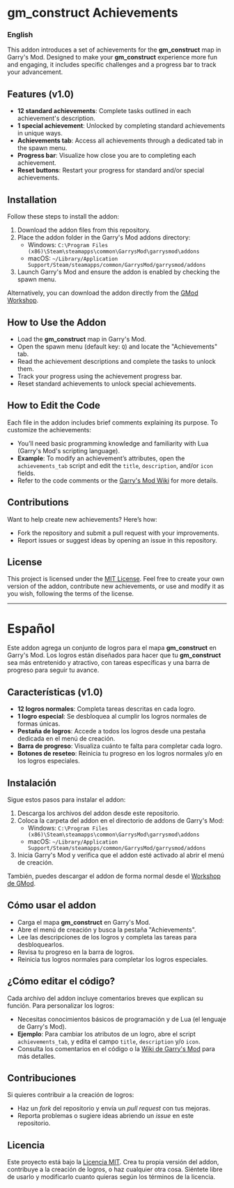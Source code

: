 # gm_construct Achievements

### English

This addon introduces a set of achievements for the **gm_construct** map in Garry's Mod. Designed to make your **gm_construct** experience more fun and engaging, it includes specific challenges and a progress bar to track your advancement.

## Features (v1.0)
- **12 standard achievements**: Complete tasks outlined in each achievement's description.
- **1 special achievement**: Unlocked by completing standard achievements in unique ways.
- **Achievements tab**: Access all achievements through a dedicated tab in the spawn menu.
- **Progress bar**: Visualize how close you are to completing each achievement.
- **Reset buttons**: Restart your progress for standard and/or special achievements.

## Installation
Follow these steps to install the addon:
1. Download the addon files from this repository.
2. Place the addon folder in the Garry's Mod addons directory:
   - Windows: `C:\Program Files (x86)\Steam\steamapps\common\GarrysMod\garrysmod\addons`
   - macOS: `~/Library/Application Support/Steam/steamapps/common/GarrysMod/garrysmod/addons`
3. Launch Garry's Mod and ensure the addon is enabled by checking the spawn menu.

Alternatively, you can download the addon directly from the [GMod Workshop](https://steamcommunity.com/sharedfiles/filedetails/?id=3539012137).

## How to Use the Addon
- Load the **gm_construct** map in Garry's Mod.
- Open the spawn menu (default key: `Q`) and locate the "Achievements" tab.
- Read the achievement descriptions and complete the tasks to unlock them.
- Track your progress using the achievement progress bar.
- Reset standard achievements to unlock special achievements.

## How to Edit the Code
Each file in the addon includes brief comments explaining its purpose. To customize the achievements:
- You’ll need basic programming knowledge and familiarity with Lua (Garry's Mod's scripting language).
- **Example**: To modify an achievement’s attributes, open the `achievements_tab` script and edit the `title`, `description`, and/or `icon` fields.
- Refer to the code comments or the [Garry's Mod Wiki](https://wiki.garrysmod.com/) for more details.

## Contributions
Want to help create new achievements? Here’s how:
- Fork the repository and submit a pull request with your improvements.
- Report issues or suggest ideas by opening an issue in this repository.

## License
This project is licensed under the [MIT License](LICENSE). Feel free to create your own version of the addon, contribute new achievements, or use and modify it as you wish, following the terms of the license.

---

# Español

Este addon agrega un conjunto de logros para el mapa **gm_construct** en Garry's Mod. Los logros están diseñados para hacer que tu **gm_construct** sea más entretenido y atractivo, con tareas específicas y una barra de progreso para seguir tu avance.

## Características (v1.0)
- **12 logros normales**: Completa tareas descritas en cada logro.
- **1 logro especial**: Se desbloquea al cumplir los logros normales de formas únicas.
- **Pestaña de logros**: Accede a todos los logros desde una pestaña dedicada en el menú de creación.
- **Barra de progreso**: Visualiza cuánto te falta para completar cada logro.
- **Botones de reseteo**: Reinicia tu progreso en los logros normales y/o en los logros especiales.

## Instalación
Sigue estos pasos para instalar el addon:
1. Descarga los archivos del addon desde este repositorio.
2. Coloca la carpeta del addon en el directorio de addons de Garry's Mod:
   - Windows: `C:\Program Files (x86)\Steam\steamapps\common\GarrysMod\garrysmod\addons`
   - macOS: `~/Library/Application Support/Steam/steamapps/common/GarrysMod/garrysmod/addons`
3. Inicia Garry's Mod y verifica que el addon esté activado al abrir el menú de creación.

También, puedes descargar el addon de forma normal desde el [Workshop de GMod](https://steamcommunity.com/sharedfiles/filedetails/?id=3539012137).

## Cómo usar el addon
- Carga el mapa **gm_construct** en Garry's Mod.
- Abre el menú de creación y busca la pestaña "Achievements".
- Lee las descripciones de los logros y completa las tareas para desbloquearlos.
- Revisa tu progreso en la barra de logros.
- Reinicia tus logros normales para completar los logros especiales.

## ¿Cómo editar el código?
Cada archivo del addon incluye comentarios breves que explican su función. Para personalizar los logros:
- Necesitas conocimientos básicos de programación y de Lua (el lenguaje de Garry's Mod).
- **Ejemplo**: Para cambiar los atributos de un logro, abre el script `achievements_tab`, y edita el campo `title`, `description` y/o `icon`.
- Consulta los comentarios en el código o la [Wiki de Garry's Mod](https://wiki.garrysmod.com/) para más detalles.

## Contribuciones
Si quieres contribuir a la creación de logros:
- Haz un *fork* del repositorio y envía un *pull request* con tus mejoras.
- Reporta problemas o sugiere ideas abriendo un *issue* en este repositorio.

## Licencia
Este proyecto está bajo la [Licencia MIT](LICENSE). Crea tu propia versión del addon, contribuye a la creación de logros, o haz cualquier otra cosa. Siéntete libre de usarlo y modificarlo cuanto quieras según los términos de la licencia.